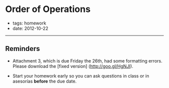 # Order of Operations

- tags: homework
- date: 2012-10-22

--------------------------------

## Reminders

- Attachment 3, which is due Friday the 26th, had some formatting errors.
  Please download the [fixed version] (http://goo.gl/HgNJI).

- Start your homework early so you can ask questions in class or in 
  asesorías **before** the due date.
